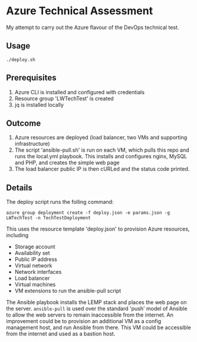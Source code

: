 # Azure Technical Assessment
My attempt to carry out the Azure flavour of the DevOps technical test.

## Usage
`./deploy.sh`

## Prerequisites
1. Azure CLI is installed and configured with credentials
2. Resource group 'LWTechTest' is created
3. jq is installed locally

## Outcome
1. Azure resources are deployed (load balancer, two VMs and supporting infrastructure)
2. The script 'ansible-pull.sh' is run on each VM, which pulls this repo and runs the local.yml playbook. This installs and configures nginx, MySQL and PHP, and creates the simple web page
3. The load balancer public IP is then cURLed and the status code printed.

## Details
The deploy script runs the folling command:

`azure group deployment create -f deploy.json -e params.json -g LWTechTest -n TechTestDeployment`

This uses the resource template 'deploy.json' to provision Azure resources, including
* Storage account
* Availability set
* Public IP address
* Virtual network
* Network interfaces
* Load balancer
* Virtual machines
* VM extensions to run the ansible-pull script

The Ansible playbook installs the LEMP stack and places the web page on the server. `ansible-pull` is used over the standard 'push' model of Ansible to allow the web servers to remain inaccessible from the internet. An improvement could be to provision an additional VM as a config management host, and run Ansible from there. This VM could be accessible from the internet and used as a bastion host.
